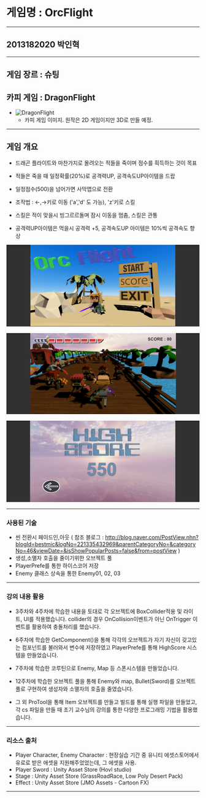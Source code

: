 # 게임명 : OrcFlight

---

## 2013182020 박인혁

---

## 게임 장르 : 슈팅

## 카피 게임 : DragonFlight
*
	![DragonFlight](https://image.zdnet.co.kr/2012/11/29/pWcaM7A6t3NeVUWs1nmN.jpg)
	* 카피 게임 이미지. 원작은 2D 게임이지만 3D로 만들 예정.

---
## 게임 개요
* 드래곤 플라이트와 마찬가지로 몰려오는 적들을 죽이며 점수를 흭득하는 것이 목표

* 적들은 죽을 때 일정확률(20%)로 공격력UP, 공격속도UP아이템을 드랍

* 일정점수(500)을 넘어가면 사막맵으로 전환

* 조작법 : ←,→키로 이동 ('a','d' 도 가능), 'z'키로 스킬

* 스킬은 적이 맞을시 빙그르르돌며 잠시 이동을 멈춤, 스킬은 관통

* 공격력UP아이템은 먹을시 공격력 +5, 공격속도UP 아이템은 10%씩 공격속도 향상

![게임 타이틀 화면](./GameImage/title.png)

![게임 플레이 화면](./GameImage/play.png)

![게임 스코어 화면](./GameImage/score.png)

---

### 사용된 기술
* 씬 전환시 페이드인,아웃 ( 참조 블로그 : http://blog.naver.com/PostView.nhn?blogId=bestmic&logNo=221335432969&parentCategoryNo=&categoryNo=46&viewDate=&isShowPopularPosts=false&from=postView )
* 생성,소멸자 호출을 줄이기위한 오브젝트 풀
* PlayerPrefe를 통한 하이스코어 저장
* Enemy 클래스 상속을 통한 Enemy01, 02, 03


---

### 강의 내용 활용
* 3주차와 4주차에 학습한 내용을 토대로 각 오브젝트에 BoxCollider적용 및 라이트, UI를 적용했습니다.
  collider의 경우 OnCollision이벤트가 아닌 OnTrigger 이벤트를 활용하여 충돌처리를 했습니다.
  
* 6주차에 학습한 GetComponent<type>()을 통해 각각의 오브젝트가 자기 자신이 갖고있는 컴포넌트를 불러와서 변수에 저장하였고
  PlayerPrefe를 통해 HighScore 시스템을 만들었습니다.
	
* 7주차에 학습한 코루틴으로 Enemy, Map 등 스폰시스템을 만들었습니다.

* 12주차에 학습한 오브젝트 풀을 통해 Enemy와 map, Bullet(Sword)를 오브젝트 풀로 구현하여 생성자와 소멸자의 호출을 줄였습니다.

* 그 외 ProTool을 통해 Item 오브젝트를 만들고 빌드를 통해 실행 파일을 만들었고, 각 cs 파일을 만들 때 초기 교수님의 강의를 통한
  다양한 프로그래밍 기법을 활용했습니다.
  
---

### 리소스 출처
* Player Character, Enemy Character : 현장실습 기간 중 유니티 에셋스토어에서 유로로 받은 애셋을 지원해주었었는데, 그 에셋을 사용.
* Player Sword : Unity Asset Store (Hovl studio)
* Stage : Unity Asset Store (GrassRoadRace, Low Poly Desert Pack)
* Effect : Unity Asset Store (JMO Assets - Cartoon FX)

---
